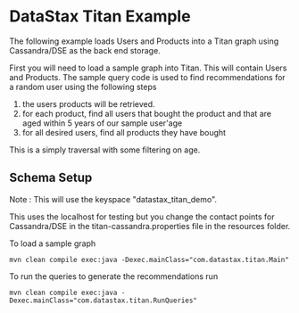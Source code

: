 DataStax Titan Example
========================

The following example loads Users and Products into a Titan graph using Cassandra/DSE as the back end storage. 

First you will need to load a sample graph into Titan. This will contain Users and Products. The sample query code is used to find 
recommendations for a random user using the following steps

1. the users products will be retrieved.
2. for each product, find all users that bought the product and that are aged within 5 years of our sample user'age  
3. for all desired users, find all products they have bought 

This is a simply traversal with some filtering on age.

## Schema Setup
Note : This will use the keyspace "datastax_titan_demo". 

This uses the localhost for testing but you change the contact points for Cassandra/DSE in the titan-cassandra.properties file 
in the resources folder.

To load a sample graph

    mvn clean compile exec:java -Dexec.mainClass="com.datastax.titan.Main"
    
To run the queries to generate the recommendations run

	mvn clean compile exec:java -Dexec.mainClass="com.datastax.titan.RunQueries"
	
